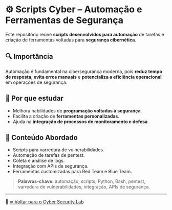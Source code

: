# ⚙️ Scripts Cyber – Automação e Ferramentas de Segurança

Este repositório reúne **scripts desenvolvidos para automação** de tarefas e criação de ferramentas voltadas para **segurança cibernética**.

## 🔍 Importância
Automação é fundamental na cibersegurança moderna, pois **reduz tempo de resposta**, **evita erros manuais** e **potencializa a eficiência operacional** em operações de segurança.

## 🎯 Por que estudar
- Melhora habilidades de **programação voltadas à segurança**.  
- Facilita a criação de **ferramentas personalizadas**.  
- Ajuda na **integração de processos de monitoramento e defesa**.  

## 📌 Conteúdo Abordado
- Scripts para varredura de vulnerabilidades.
- Automação de tarefas de pentest.
- Coleta e análise de logs.
- Integração com APIs de segurança.
- Ferramentas customizadas para Red Team e Blue Team.

> **Palavras-chave:** automação, scripts, Python, Bash, pentest, varredura de vulnerabilidades, integração, APIs de segurança.

---

🔗 [⬅️ Voltar para o Cyber Security Lab](https://github.com/DarwinSecc/cyber-security-lab)
